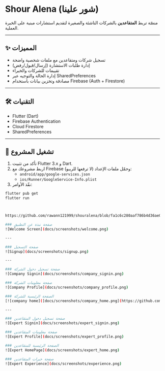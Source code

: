 # Shour Alena (شور علينا)

منصّة تربط **المتقاعدين** بالشركات الناشئة والصغيرة لتقديم استشارات مبنية على الخبرة العملية.

---

## ✨ المميزات
- تسجيل شركات ومتقاعدين مع ملفات شخصية واضحة
- إدارة طلبات الاستشارة (إرسال/قبول/رفض)
- تقييمات للشركات والخبراء
- إدارة الحالة والتوجيه عبر SharedPreferences
- مصادقة وتخزين بيانات باستخدام Firebase (Auth + Firestore)

---

## 🛠️ التقنيات
- Flutter (Dart)  
- Firebase Authentication  
- Cloud Firestore  
- SharedPreferences  

---

## 🚀 تشغيل المشروع
1. تأكد من تثبيت Flutter 3.x و Dart.  
2. اربط مشروعك مع Firebase وحمّل ملفات الإعداد (لا ترفعها للريبو):
   - `android/app/google-services.json`
   - `ios/Runner/GoogleService-Info.plist`
3. نفّذ الأوامر:
```bash
flutter pub get
flutter run



https://github.com/rawann121999/shouralena/blob/fa1c6c280aaf786b4d36ae01b97c7a00c94e06bf/docs/screenshots/splash.png

### صفحة نبذة عن التطبيق 
![Welcome Screen](docs/screenshots/welcome.png)

---

### صفحة التسجيل 
![Signup](docs/screenshots/signup.png)

---

### صفحة تسجيل دخول الشركة
![Company Signin](docs/screenshots/company_signin.png)

### صفحة معلومات الشركة 
![Company Profile](docs/screenshots/company_profile.png)

### الصفحة الرئيسية للشركة 
[![company home]([docs/screenshots/company_home.png](https://github.com/rawann121999/shouralena/blob/main/docs/screenshots/company_home.png#:~:text=.DS_Store-,company_home,-.png))](https://github.com/rawann121999/shouralena/blob/e2d3e760e23ff82bfe194f53104abb504795b501/company_home.png)

---

### صفحة تسجيل دخول المتقاعدين
![Expert Signin](docs/screenshots/expert_signin.png)

### صفحة معلومات المتقاعدين
![Expert Profile](docs/screenshots/expert_profile.png)

### الصفحة الرئيسية للمتقاعدين
![Expert HomePage](docs/screenshots/expert_home.png)

### صفحة خبرات المتقاعدين 
![Expert Experience](docs/screenshots/experience.png)

